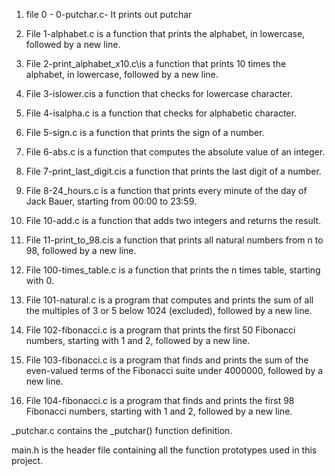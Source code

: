 1. file 0 - 0-putchar.c- It prints out putchar

2. File 1-alphabet.c is a function that prints the alphabet, in lowercase, followed by a new line.

3. File 2-print_alphabet_x10.c\is a function that prints 10 times the alphabet, in lowercase, followed by a new line.

4. File 3-islower.cis a function that checks for lowercase character.

5. File 4-isalpha.c is a function that checks for alphabetic character.

6. File 5-sign.c is a function that prints the sign of a number.

7. File 6-abs.c is a function that computes the absolute value of an integer.

8. File 7-print_last_digit.cis a function that prints the last digit of a number.

9. File 8-24_hours.c is a function that prints every minute of the day of Jack Bauer, starting from 00:00 to 23:59.

10. File 10-add.c is a function that adds two integers and returns the result.

11. File 11-print_to_98.cis a function that prints all natural numbers from n to 98, followed by a new line.

12. File 100-times_table.c is a function that prints the n times table, starting with 0.

13. File 101-natural.c is a program that computes and prints the sum of all the multiples of 3 or 5 below 1024 (excluded), followed by a new line.

14. File 102-fibonacci.c is a program that prints the first 50 Fibonacci numbers, starting with 1 and 2, followed by a new line.

15. File 103-fibonacci.c is a program that finds and prints the sum of the even-valued terms of the Fibonacci suite under 4000000, followed by a new line.

16. File 104-fibonacci.c is a program that finds and prints the first 98 Fibonacci numbers, starting with 1 and 2, followed by a new line.

_putchar.c contains the _putchar() function definition.

main.h is the header file containing all the function prototypes used in this project.

